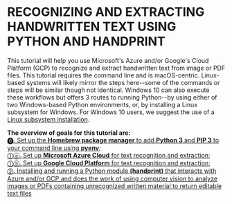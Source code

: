 # RECOGNIZING AND EXTRACTING HANDWRITTEN TEXT USING PYTHON AND HANDPRINT
This tutorial will help you use Microsoft's Azure and/or Google's Cloud Platform (GCP) to recognize and extract handwritten text from image or PDF files.
This tutorial requires the command line and is macOS-centric. 
Linux-based systems will likely mirror the steps here--some of the commands or steps will be similar though not identical. 
Windows 10 can also execute these workflows but offers 3 routes to running Python--by using either of two Windows-based Python environments, or, by installing a Linux subsystem for Windows. For Windows 10 users, we suggest the use of a [Linux subsystem installation](https://realpython.com/installing-python/).

**The overview of goals for this tutorial are:**<br/>
[⓿. Set up the **Homebrew package manager** to add **Python 3** and **PIP 3** to your command line using **pyenv**](step_0_cli.md);<br/>
[⓵ⓐ. Set up **Microsoft Azure Cloud** for text recognition and extraction](step_1a_azure.md);<br/>
[⓵ⓑ. Set up **Google Cloud Platform** for text recognition and extraction](step_1b_gcp.md);<br/>
[⓶. Installing and running a Python module **(handprint)** that interacts with Azure and/or GCP and does the work of using computer vision to analyze images or PDFs containing unrecognized written material to return editable text files](step_3_handprint.md)
    

